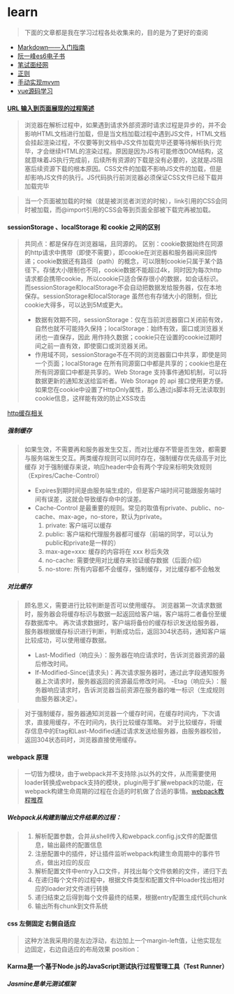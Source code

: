 # learn
>下面的文章都是我在学习过程各处收集来的，目的是为了更好的查阅

- [Markdown——入门指南](https://www.jianshu.com/p/q81RER)
- [阮一峰es6电子书](http://es6.ruanyifeng.com)
- [笔试面经网](https://www.nowcoder.com)
- [正则](https://baike.baidu.com/item/%E6%AD%A3%E5%88%99%E8%A1%A8%E8%BE%BE%E5%BC%8F/1700215?fr=aladdin)
- [手动实现mvvm](https://www.imooc.com/article/22065?block_id=tuijian_wz)
- [vue源码学习](https://www.imooc.com/article/22102)

#### [URL 输入到页面展现的过程简述](https://www.jianshu.com/p/63166522c244)
>浏览器在解析过程中，如果遇到请求外部资源时请求过程是异步的，并不会影响HTML文档进行加载，但是当文档加载过程中遇到JS文件，HTML文档会挂起渲染过程，不仅要等到文档中JS文件加载完毕还要等待解析执行完毕，才会继续HTML的渲染过程。原因是因为JS有可能修改DOM结构，这就意味着JS执行完成前，后续所有资源的下载是没有必要的，这就是JS阻塞后续资源下载的根本原因。CSS文件的加载不影响JS文件的加载，但是却影响JS文件的执行。JS代码执行前浏览器必须保证CSS文件已经下载并加载完毕

>当一个页面被加载的时候（就是被浏览者浏览的时候），link引用的CSS会同时被加载，而@import引用的CSS会等到页面全部被下载完再被加载。
#### sessionStorage 、localStorage 和 cookie 之间的区别
>共同点：都是保存在浏览器端，且同源的。
区别：cookie数据始终在同源的http请求中携带（即使不需要），即cookie在浏览器和服务器间来回传递；cookie数据还有路径（path）的概念，可以限制cookie只属于某个路径下。存储大小限制也不同，cookie数据不能超过4k，同时因为每次http请求都会携带cookie，所以cookie只适合保存很小的数据，如会话标识。
而sessionStorage和localStorage不会自动把数据发给服务器，仅在本地保存。sessionStorage和localStorage 虽然也有存储大小的限制，但比cookie大得多，可以达到5M或更大。
> - 数据有效期不同，sessionStorage：仅在当前浏览器窗口关闭前有效，自然也就不可能持久保持；localStorage：始终有效，窗口或浏览器关闭也一直保存，因此 用作持久数据；cookie只在设置的cookie过期时间之前一直有效，即使窗口或浏览器关闭。
> - 作用域不同，sessionStorage不在不同的浏览器窗口中共享，即使是同一个页面；localStorage 在所有同源窗口中都是共享的；cookie也是在所有同源窗口中都是共享的。Web Storage 支持事件通知机制，可以将数据更新的通知发送给监听者。Web Storage 的 api 接口使用更方便。
如果您在cookie中设置了HttpOnly属性，那么通过js脚本将无法读取到cookie信息，这样能有效的防止XSS攻击


[http缓存相关](https://www.cnblogs.com/chenqf/p/6386163.html)
##### 强制缓存
>如果生效，不需要再和服务器发生交互，而对比缓存不管是否生效，都需要与服务端发生交互。两类缓存规则可以同时存在，强制缓存优先级高于对比缓存
对于强制缓存来说，响应header中会有两个字段来标明失效规则（Expires/Cache-Control）
> - Expires到期时间是由服务端生成的，但是客户端时间可能跟服务端时间有误差，这就会导致缓存命中的误差。
> - Cache-Control 是最重要的规则。常见的取值有private、public、no-cache、max-age，no-store，默认为private。
>   1. private:             客户端可以缓存
>   2. public:              客户端和代理服务器都可缓存（前端的同学，可以认为public和private是一样的）
>   3. max-age=xxx:   缓存的内容将在 xxx 秒后失效
>   4. no-cache:          需要使用对比缓存来验证缓存数据（后面介绍）
>   5. no-store:           所有内容都不会缓存，强制缓存，对比缓存都不会触发
##### 对比缓存
>顾名思义，需要进行比较判断是否可以使用缓存。
浏览器第一次请求数据时，服务器会将缓存标识与数据一起返回给客户端，客户端将二者备份至缓存数据库中。
再次请求数据时，客户端将备份的缓存标识发送给服务器，服务器根据缓存标识进行判断，判断成功后，返回304状态码，通知客户端比较成功，可以使用缓存数据。
> - Last-Modified（响应头）：服务器在响应请求时，告诉浏览器资源的最后修改时间。
> - If-Modified-Since(请求头)：再次请求服务器时，通过此字段通知服务器上次请求时，服务器返回的资源最后修改时间。
> -Etag（响应头）：服务器响应请求时，告诉浏览器当前资源在服务器的唯一标识（生成规则由服务器决定）。

>对于强制缓存，服务器通知浏览器一个缓存时间，在缓存时间内，下次请求，直接用缓存，不在时间内，执行比较缓存策略。
对于比较缓存，将缓存信息中的Etag和Last-Modified通过请求发送给服务器，由服务器校验，返回304状态码时，浏览器直接使用缓存。
#### webpack 原理
> 一切皆为模块，由于webpack并不支持除.js以外的文件，从而需要使用loader转换成webpack支持的模块，plugin用于扩展webpack的功能，在webpack构建生命周期的过程在合适的时机做了合适的事情。[webpack教程推荐](http://array_huang.coding.me/webpack-book/chapter0/preface.html)
##### Webpack从构建到输出文件结果的过程：
> 1. 解析配置参数，合并从shell传入和webpack.config.js文件的配置信息，输出最终的配置信息
> 2. 注册配置中的插件，好让插件监听webpack构建生命周期中的事件节点，做出对应的反应
> 3. 解析配置文件中entry入口文件，并找出每个文件依赖的文件，递归下去
> 4. 在递归每个文件的过程中，根据文件类型和配置文件中loader找出相对应的loader对文件进行转换
> 5. 递归结束之后得到每个文件最终的结果，根据entry配置生成代码chunk
> 6. 输出所有chunk到文件系统
#### css 左侧固定 右侧自适应
>这种方法我采用的是左边浮动，右边加上一个margin-left值，让他实现左边固定，右边自适应的布局效果
position：
#### Karma是一个基于Node.js的JavaScript测试执行过程管理工具（Test Runner）
##### Jasmine是单元测试框架
 
